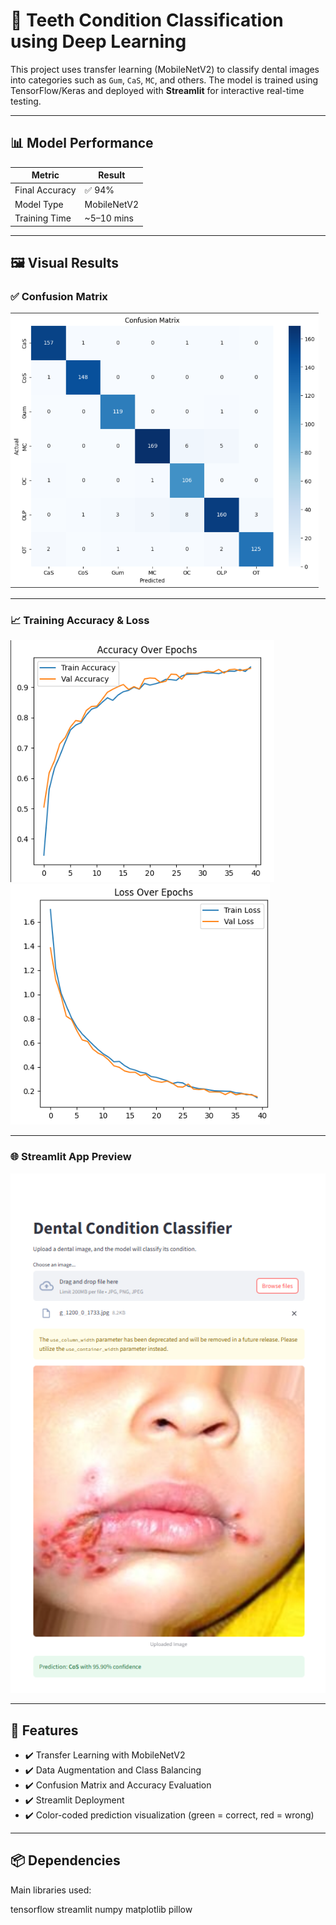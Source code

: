 # 🦷 Teeth Condition Classification using Deep Learning

This project uses transfer learning (MobileNetV2) to classify dental images into categories such as `Gum`, `CaS`, `MC`, and others. The model is trained using TensorFlow/Keras and deployed with **Streamlit** for interactive real-time testing.

---

## 📊 Model Performance

| Metric       | Result       |
|--------------|--------------|
|Final Accuracy| ✅ 94%       |
| Model Type   | MobileNetV2  |
| Training Time | ~5–10 mins  |


---

## 🖼️ Visual Results

### ✅ Confusion Matrix  
![Confusion Matrix](images/Confusion_matrix.png)

---

### 📈 Training Accuracy & Loss  
![Accuracy](images/Accuracy_over_epochs.png)  
![Loss](images/Loss_over_epochs.png)

---

### 🌐 Streamlit App Preview  
![Streamlit UI](images/Streamlit_page.png)

---

## 🧠 Features

- ✔️ Transfer Learning with MobileNetV2
- ✔️ Data Augmentation and Class Balancing
- ✔️ Confusion Matrix and Accuracy Evaluation
- ✔️ Streamlit Deployment
- ✔️ Color-coded prediction visualization (green = correct, red = wrong)

---

## 📦 Dependencies

Main libraries used:

tensorflow
streamlit
numpy
matplotlib
pillow

